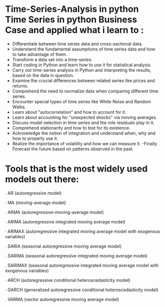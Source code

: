 # Time-Series-Analysis in python Time Series in python Business Case and applied what i learn to :
- Differentiate between time series data and cross-sectional data.
- Understand the fundamental assumptions of time series data and how to take advantage of them.
- Transform a data set into a time-series.
- Start coding in Python and learn how to use it for statistical analysis.
- Carry out time-series analysis in Python and interpreting the results, based on the data in question.
- Examine the crucial differences between related series like prices and returns.
- Comprehend the need to normalize data when comparing different time series.
- Encounter special types of time series like White Noise and Random Walks.
- Learn about "autocorrelation" and how to account for it.
- Learn about accounting for "unexpected shocks" via moving averages.
- Discuss model selection in time series and the role residuals play in it.
- Comprehend stationarity and how to test for its existence.
- Acknowledge the notion of integration and understand when, why and how to properly use it.
- Realize the importance of volatility and how we can measure it.
-Finally Forecast the future based on patterns observed in the past.


# Tools that is the most widely used models out there:

· AR (autoregressive model)

· MA (moving-average model)

· ARMA (autoregressive-moving-average model)

· ARIMA (autoregressive integrated moving average model)

· ARIMAX (autoregressive integrated moving average model with exogenous variables)

. SARIA (seasonal autoregressive moving average model)

. SARIMA (seasonal autoregressive integrated moving average model)

. SARIMAX (seasonal autoregressive integrated moving average model with exogenous variables)

· ARCH (autoregressive conditional heteroscedasticity model)

· GARCH (generalized autoregressive conditional heteroscedasticity model)

. VARMA (vector autoregressive moving average model)
